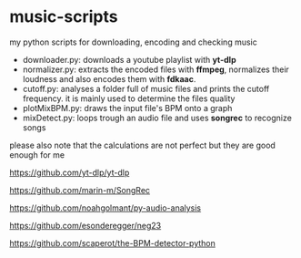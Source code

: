 
# music-scripts
my python scripts for downloading, encoding and checking music

- downloader.py: downloads a youtube playlist with **yt-dlp**
- normalizer.py: extracts the encoded files with **ffmpeg**, normalizes their loudness and also encodes them with **fdkaac**.
- cutoff.py: analyses a folder full of music files and prints the cutoff frequency. it is mainly used to determine the files quality
- plotMixBPM.py: draws the input file's BPM onto a graph
- mixDetect.py: loops trough an audio file and uses **songrec** to recognize songs 

please also note that the calculations are not perfect but they are good enough for me

https://github.com/yt-dlp/yt-dlp

https://github.com/marin-m/SongRec

https://github.com/noahgolmant/py-audio-analysis 

https://github.com/esonderegger/neg23 

https://github.com/scaperot/the-BPM-detector-python 

